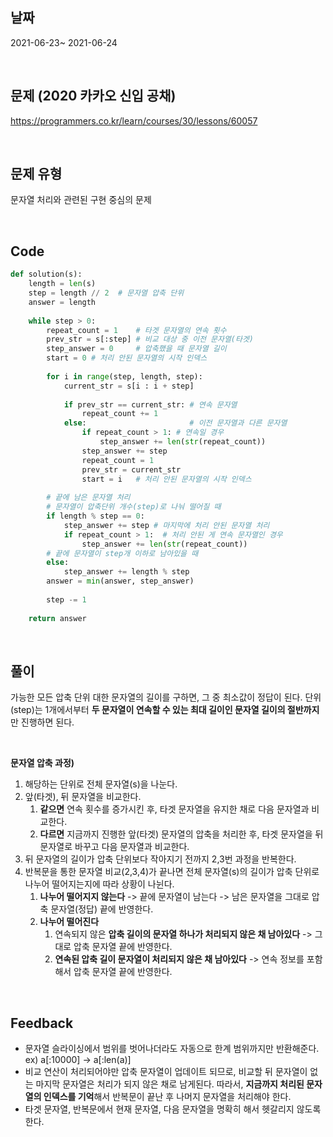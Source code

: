 ## 날짜
2021-06-23~ 2021-06-24

<br>

## 문제 (2020 카카오 신입 공채)
https://programmers.co.kr/learn/courses/30/lessons/60057

<br>

## 문제 유형
문자열 처리와 관련된 구현 중심의 문제

<br>

## Code

```python
def solution(s):
    length = len(s)
    step = length // 2  # 문자열 압축 단위
    answer = length
    
    while step > 0:
        repeat_count = 1    # 타겟 문자열의 연속 횟수
        prev_str = s[:step] # 비교 대상 중 이전 문자열(타겟)
        step_answer = 0     # 압축했을 때 문자열 길이
        start = 0 # 처리 안된 문자열의 시작 인덱스
        
        for i in range(step, length, step):
            current_str = s[i : i + step]
            
            if prev_str == current_str: # 연속 문자열
                repeat_count += 1
            else:                       # 이전 문자열과 다른 문자열
                if repeat_count > 1: # 연속일 경우 
                    step_answer += len(str(repeat_count))
                step_answer += step 
                repeat_count = 1
                prev_str = current_str
                start = i   # 처리 안된 문자열의 시작 인덱스
                
        # 끝에 남은 문자열 처리
        # 문자열이 압축단위 개수(step)로 나눠 떨어질 때
        if length % step == 0:
            step_answer += step # 마지막에 처리 안된 문자열 처리
            if repeat_count > 1:  # 처리 안된 게 연속 문자열인 경우
                step_answer += len(str(repeat_count))
        # 끝에 문자열이 step개 이하로 남아있을 때
        else:
            step_answer += length % step
        answer = min(answer, step_answer)
            
        step -= 1
    
    return answer
```
<br>

## 풀이
가능한 모든 압축 단위 대한 문자열의 길이를 구하면, 그 중 최소값이 정답이 된다.
단위(step)는 1개에서부터 **두 문자열이 연속할 수 있는 최대 길이인 문자열 길이의 절반까지**만 진행하면 된다.

<br>

**문자열 압축 과정)**
1. 해당하는 단위로 전체 문자열(s)을 나눈다. 
2. 앞(타겟), 뒤 문자열을 비교한다.
   1.  **같으면** 연속 횟수를 증가시킨 후, 타겟 문자열을 유지한 채로 다음 문자열과 비교한다.
   2.  **다르면** 지금까지 진행한 앞(타겟) 문자열의 압축을 처리한 후, 타겟 문자열을 뒤 문자열로 바꾸고 다음 문자열과 비교한다.
3.  뒤 문자열의 길이가 압축 단위보다 작아지기 전까지 2,3번 과정을 반복한다.
4.  반복문을 통한 문자열 비교(2,3,4)가 끝나면 전체 문자열(s)의 길이가 압축 단위로 나누어 떨어지는지에 따라 상황이 나뉜다.
    1. **나누어 떨어지지 않는다** -> 끝에 문자열이 남는다 -> 남은 문자열을 그대로 압축 문자열(정답) 끝에 반영한다.
    2. **나누어 떨어진다**
       1. 연속되지 않은 **압축 길이의 문자열 하나가 처리되지 않은 채 남아있다** -> 그대로 압축 문자열 끝에 반영한다.
       2. **연속된 압축 길이 문자열이 처리되지 않은 채 남아있다** -> 연속 정보를 포함해서 압축 문자열 끝에 반영한다.
<br>

## Feedback
- 문자열 슬라이싱에서 범위를 벗어나더라도 자동으로 한계 범위까지만 반환해준다. ex) a[:10000] -> a[:len(a)]
- 비교 연산이 처리되어야만 압축 문자열이 업데이트 되므로, 비교할 뒤 문자열이 없는 마지막 문자열은 처리가 되지 않은 채로 남게된다. 따라서, **지금까지 처리된 문자열의 인덱스를 기억**해서 반복문이 끝난 후 나머지 문자열을 처리해야 한다.
- 타겟 문자열, 반복문에서 현재 문자열, 다음 문자열을 명확히 해서 헷갈리지 않도록 한다.